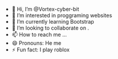 - 👋 Hi, I’m @Vortex-cyber-bit
- 👀 I’m interested in proggraming websites
- 🌱 I’m currently learning Bootstrap
- 💞️ I’m looking to collaborate on .
- 📫 How to reach me ...
- 😄 Pronouns: He me
- ⚡ Fun fact: I play roblox

<!---
Vortex-cyber-bit/Vortex-cyber-bit is a ✨ special ✨ repository because its `README.md` (this file) appears on your GitHub profile.
You can click the Preview link to take a look at your changes.
--->

